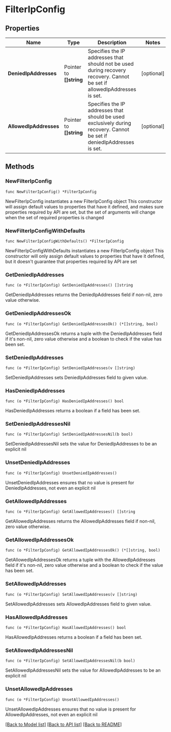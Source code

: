 # FilterIpConfig

## Properties

Name | Type | Description | Notes
------------ | ------------- | ------------- | -------------
**DeniedIpAddresses** | Pointer to **[]string** | Specifies the IP addresses that should not be used during recovery recovery. Cannot be set if allowedIpAddresses is set. | [optional] 
**AllowedIpAddresses** | Pointer to **[]string** | Specifies the IP addresses that should be used exclusively during recovery. Cannot be set if deniedIpAddresses is set. | [optional] 

## Methods

### NewFilterIpConfig

`func NewFilterIpConfig() *FilterIpConfig`

NewFilterIpConfig instantiates a new FilterIpConfig object
This constructor will assign default values to properties that have it defined,
and makes sure properties required by API are set, but the set of arguments
will change when the set of required properties is changed

### NewFilterIpConfigWithDefaults

`func NewFilterIpConfigWithDefaults() *FilterIpConfig`

NewFilterIpConfigWithDefaults instantiates a new FilterIpConfig object
This constructor will only assign default values to properties that have it defined,
but it doesn't guarantee that properties required by API are set

### GetDeniedIpAddresses

`func (o *FilterIpConfig) GetDeniedIpAddresses() []string`

GetDeniedIpAddresses returns the DeniedIpAddresses field if non-nil, zero value otherwise.

### GetDeniedIpAddressesOk

`func (o *FilterIpConfig) GetDeniedIpAddressesOk() (*[]string, bool)`

GetDeniedIpAddressesOk returns a tuple with the DeniedIpAddresses field if it's non-nil, zero value otherwise
and a boolean to check if the value has been set.

### SetDeniedIpAddresses

`func (o *FilterIpConfig) SetDeniedIpAddresses(v []string)`

SetDeniedIpAddresses sets DeniedIpAddresses field to given value.

### HasDeniedIpAddresses

`func (o *FilterIpConfig) HasDeniedIpAddresses() bool`

HasDeniedIpAddresses returns a boolean if a field has been set.

### SetDeniedIpAddressesNil

`func (o *FilterIpConfig) SetDeniedIpAddressesNil(b bool)`

 SetDeniedIpAddressesNil sets the value for DeniedIpAddresses to be an explicit nil

### UnsetDeniedIpAddresses
`func (o *FilterIpConfig) UnsetDeniedIpAddresses()`

UnsetDeniedIpAddresses ensures that no value is present for DeniedIpAddresses, not even an explicit nil
### GetAllowedIpAddresses

`func (o *FilterIpConfig) GetAllowedIpAddresses() []string`

GetAllowedIpAddresses returns the AllowedIpAddresses field if non-nil, zero value otherwise.

### GetAllowedIpAddressesOk

`func (o *FilterIpConfig) GetAllowedIpAddressesOk() (*[]string, bool)`

GetAllowedIpAddressesOk returns a tuple with the AllowedIpAddresses field if it's non-nil, zero value otherwise
and a boolean to check if the value has been set.

### SetAllowedIpAddresses

`func (o *FilterIpConfig) SetAllowedIpAddresses(v []string)`

SetAllowedIpAddresses sets AllowedIpAddresses field to given value.

### HasAllowedIpAddresses

`func (o *FilterIpConfig) HasAllowedIpAddresses() bool`

HasAllowedIpAddresses returns a boolean if a field has been set.

### SetAllowedIpAddressesNil

`func (o *FilterIpConfig) SetAllowedIpAddressesNil(b bool)`

 SetAllowedIpAddressesNil sets the value for AllowedIpAddresses to be an explicit nil

### UnsetAllowedIpAddresses
`func (o *FilterIpConfig) UnsetAllowedIpAddresses()`

UnsetAllowedIpAddresses ensures that no value is present for AllowedIpAddresses, not even an explicit nil

[[Back to Model list]](../README.md#documentation-for-models) [[Back to API list]](../README.md#documentation-for-api-endpoints) [[Back to README]](../README.md)


